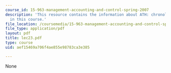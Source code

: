 ```yaml
---
course_id: 15-963-management-accounting-and-control-spring-2007
description: 'This resource contains the information about ATH: chronological stages
  in this course.'
file_location: /coursemedia/15-963-management-accounting-and-control-spring-2007/aef15469a706f4ae855e98783ca3e385_lec23.pdf
file_type: application/pdf
layout: pdf
title: lec23.pdf
type: course
uid: aef15469a706f4ae855e98783ca3e385

---
```

None